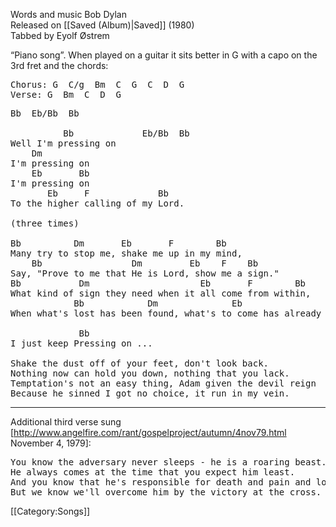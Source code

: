 Words and music Bob Dylan <br>
Released on [[Saved (Album)|Saved]] (1980)<br>
Tabbed by Eyolf Østrem

“Piano song”. When played on a guitar it sits better in G with a
capo on the 3rd fret and the chords:

<pre class="verse">
Chorus: G  C/g  Bm  C  G  C  D  G
Verse: G  Bm  C  D  G
</pre>

<pre class="verse">
Bb  Eb/Bb  Bb

          Bb             Eb/Bb  Bb
Well I'm pressing on
    Dm
I'm pressing on
    Eb       Bb
I'm pressing on
       Eb     F             Bb
To the higher calling of my Lord.

(three times)

Bb          Dm       Eb       F        Bb
Many try to stop me, shake me up in my mind,
    Bb                 Dm         Eb    F    Bb
Say, "Prove to me that He is Lord, show me a sign."
Bb           Dm                     Eb       F        Bb
What kind of sign they need when it all come from within,
            Bb            Dm              Eb                F
When what's lost has been found, what's to come has already been?

             Bb
I just keep Pressing on ...

Shake the dust off of your feet, don't look back.
Nothing now can hold you down, nothing that you lack.
Temptation's not an easy thing, Adam given the devil reign
Because he sinned I got no choice, it run in my vein.
</pre>

----
Additional third verse sung [http://www.angelfire.com/rant/gospelproject/autumn/4nov79.html November 4, 1979]:

<pre class="verse">
You know the adversary never sleeps - he is a roaring beast.
He always comes at the time that you expect him least.
And you know that he's responsible for death and pain and loss,
But we know we'll overcome him by the victory at the cross.
</pre>

[[Category:Songs]]